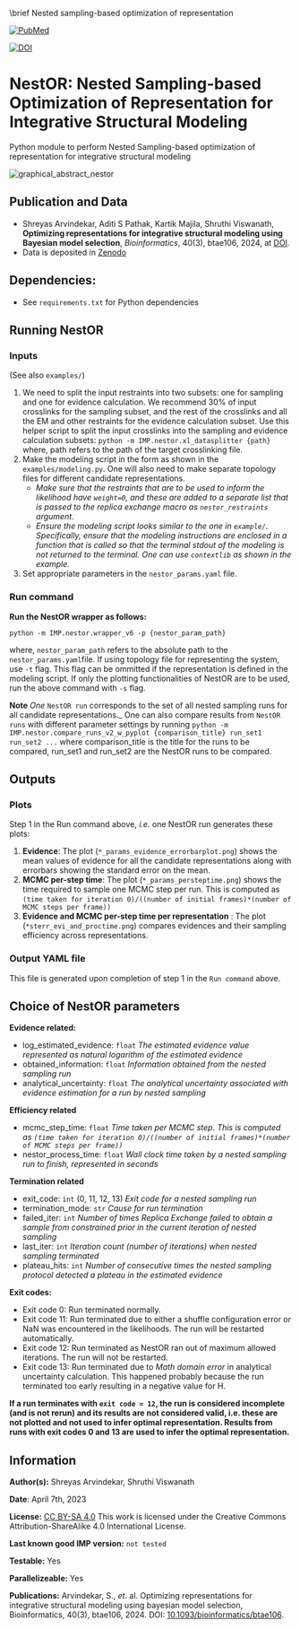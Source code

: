 \brief Nested sampling-based optimization of representation

[![PubMed](https://salilab.org/imp-systems/static/images/pubmed.png)](https://pubmed.ncbi.nlm.nih.gov/38391029/)

[![DOI](https://zenodo.org/badge/DOI/10.5281/zenodo.10360718.svg)](https://doi.org/10.5281/zenodo.10360718)


# NestOR: Nested Sampling-based Optimization of Representation for Integrative Structural Modeling

Python module to perform Nested Sampling-based optimization of representation for integrative structural modeling

![graphical_abstract_nestor](https://github.com/isblab/nestor/assets/8314735/74b4aa65-1f64-45e1-89ac-5bcb69ecb27d)

## Publication and Data
* Shreyas Arvindekar, Aditi S Pathak, Kartik Majila, Shruthi Viswanath, __Optimizing representations for integrative structural modeling using Bayesian model selection__, _Bioinformatics_, 40(3),  btae106, 2024, at [DOI](https://doi.org/10.1093/bioinformatics/btae106).
* Data is deposited in [Zenodo](https://www.doi.org/10.5281/zenodo.10360718)


## Dependencies:
* See `requirements.txt` for Python dependencies

## Running NestOR

### Inputs

(See also `examples/`)
1. We need to split the input restraints into two subsets: one for sampling and one for evidence calculation. We recommend 30% of input crosslinks for the sampling subset, and the rest of the crosslinks and all the EM and other restraints for the evidence calculation subset. Use this helper script to split the input crosslinks into the sampling and evidence calculation subsets: `python -m IMP.nestor.xl_datasplitter {path}` where, path refers to the path of the target crosslinking file.
2. Make the modeling script in the form as shown in the `examples/modeling.py`. One will also need to make separate topology files for different candidate representations.
   * _Make sure that the restraints that are to be used to inform the likelihood have `weight=0`, and these are added to a separate list that is passed to the replica exchange macro as `nestor_restraints` argument_.
   * _Ensure the modeling script looks similar to the one in `example/`. Specifically, ensure that the modeling instructions are enclosed in a function that is called so that the terminal stdout of the modeling is not returned to the terminal. One can use `contextlib` as shown in the example._
4. Set appropriate parameters in the `nestor_params.yaml` file.

### Run command

__Run the NestOR wrapper as follows:__

```python -m IMP.nestor.wrapper_v6 -p {nestor_param_path}```

where, `nestor_param_path` refers to the absolute path to the `nestor_params.yaml`file. If using topology file for representing the system, use `-t` flag. This flag can be ommitted if the representation is defined in the modeling script. If only the plotting functionalities of NestOR are to be used, run the above command with `-s` flag.


__Note__
_One_ `NestOR run` corresponds to the set of all nested sampling runs for all candidate representations._
One can also compare results from `NestOR runs` with different parameter settings by running `python -m IMP.nestor.compare_runs_v2_w_pyplot {comparison_title} run_set1 run_set2 ...` where comparison_title is the title for the runs to be compared, run_set1 and run_set2 are the NestOR runs to be compared.

## Outputs

### Plots

Step 1  in the Run command above, _i.e._ one NestOR run generates these plots:

1. __Evidence__: The plot (`*_params_evidence_errorbarplot.png`) shows the mean values of evidence for all the candidate representations along with errorbars showing the standard error on the mean.
2. __MCMC per-step time__: The plot (`*_params_persteptime.png`) shows the time required to sample one MCMC step per run. This is computed as `(time taken for iteration 0)/((number of initial frames)*(number of MCMC steps per frame))`
3. __Evidence and MCMC per-step time per representation__ : The plot (`*sterr_evi_and_proctime.png`) compares evidences and their sampling efficiency across representations.

### Output YAML file

This file is generated upon completion of step 1 in the `Run command` above.

## Choice of NestOR parameters

__Evidence related:__
- log_estimated_evidence: `float`
    _The estimated evidence value represented as natural logarithm of the estimated evidence_
- obtained_information: `float`
    _Information obtained from the nested sampling run_
- analytical_uncertainty: `float`
    _The analytical uncertainty associated with evidence estimation for a run by nested sampling_

__Efficiency related__
- mcmc_step_time: `float`
    _Time taken per MCMC step. This is computed as `(time taken for iteration 0)/((number of initial frames)*(number of MCMC steps per frame))`_
- nestor_process_time: `float`
    _Wall clock time taken by a nested sampling run to finish, represented in seconds_

__Termination related__
- exit_code: `int` (0, 11, 12, 13)
    _Exit code for a nested sampling run_
- termination_mode: `str`
    _Cause for run termination_
- failed_iter: `int`
    _Number of times Replica Exchange failed to obtain a sample from constrained prior in the current iteration of nested sampling_
- last_iter: `int`
    _Iteration count (number of iterations) when nested sampling terminated_
- plateau_hits: `int`
    _Number of consecutive times the nested sampling protocol detected a plateau in the estimated evidence_

__Exit codes:__
- Exit code 0: Run terminated normally.
- Exit code 11: Run terminated due to either a shuffle configuration error or NaN was encountered in the likelihoods. The run will be restarted automatically.
- Exit code 12: Run terminated as NestOR ran out of maximum allowed iterations. The run will not be restarted.
- Exit code 13: Run  terminated due to *Math domain error* in analytical uncertainty calculation. This happened probably because the run terminated too early resulting in a negative value for H.

__If a run terminates with `exit code = 12`, the run is considered incomplete (and is not rerun) and its results are not considered valid, i.e. these are not plotted and not used to infer optimal representation. Results from runs with exit codes 0 and 13 are used to infer the optimal representation.__


## Information
__Author(s):__ Shreyas Arvindekar, Shruthi Viswanath

__Date__: April 7th, 2023

__License:__ [CC BY-SA 4.0](https://creativecommons.org/licenses/by-sa/4.0/)
This work is licensed under the Creative Commons Attribution-ShareAlike 4.0
International License.

__Last known good IMP version:__ `not tested`

__Testable:__ Yes

__Parallelizeable:__ Yes

__Publications:__  Arvindekar, S., _et_. al. Optimizing representations for integrative structural modeling using bayesian model selection, Bioinformatics, 40(3),  btae106, 2024. DOI: [10.1093/bioinformatics/btae106](https://doi.org/10.1093/bioinformatics/btae106).
